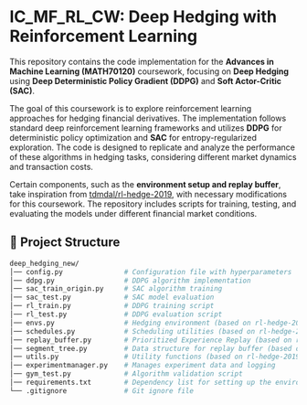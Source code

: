 # IC_MF_RL_CW: Deep Hedging with Reinforcement Learning

This repository contains the code implementation for the **Advances in Machine Learning (MATH70120)** coursework, focusing on **Deep Hedging** using **Deep Deterministic Policy Gradient (DDPG)** and **Soft Actor-Critic (SAC)**.  

The goal of this coursework is to explore reinforcement learning approaches for hedging financial derivatives. The implementation follows standard deep reinforcement learning frameworks and utilizes **DDPG** for deterministic policy optimization and **SAC** for entropy-regularized exploration. The code is designed to replicate and analyze the performance of these algorithms in hedging tasks, considering different market dynamics and transaction costs.  

Certain components, such as the **environment setup and replay buffer**, take inspiration from [tdmdal/rl-hedge-2019](https://github.com/tdmdal/rl-hedge-2019), with necessary modifications for this coursework. The repository includes scripts for training, testing, and evaluating the models under different financial market conditions.  

## 📂 Project Structure

```bash
deep_hedging_new/
│── config.py               # Configuration file with hyperparameters
│── ddpg.py                 # DDPG algorithm implementation
│── sac_train_origin.py     # SAC algorithm training
│── sac_test.py             # SAC model evaluation
│── rl_train.py             # DDPG training script
│── rl_test.py              # DDPG evaluation script
│── envs.py                 # Hedging environment (based on rl-hedge-2019)
│── schedules.py            # Scheduling utilities (based on rl-hedge-2019)
│── replay_buffer.py        # Prioritized Experience Replay (based on rl-hedge-2019)
│── segment_tree.py         # Data structure for replay buffer (based on rl-hedge-2019)
│── utils.py                # Utility functions (based on rl-hedge-2019)
│── experimentmanager.py    # Manages experiment data and logging
│── gym_test.py             # Algorithm validation script
│── requirements.txt        # Dependency list for setting up the environment
└── .gitignore              # Git ignore file
```
